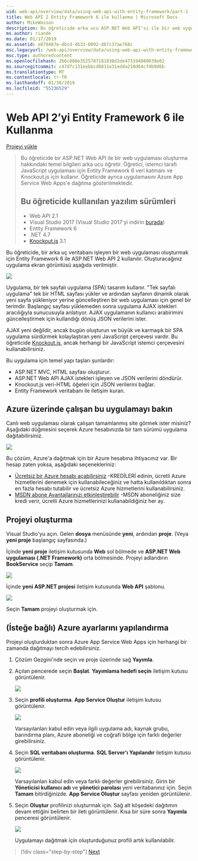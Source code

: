 ```yaml
---
uid: web-api/overview/data/using-web-api-with-entity-framework/part-1
title: Web API 2 Entity Framework 6 ile kullanma | Microsoft Docs
author: MikeWasson
description: Bu öğreticide arka ucu ASP.NET Web API'si ile bir web uygulaması oluşturma hakkındaki temel bilgileri sağlanır. Öğretici, verileri yerleşim için Entity Framework 6 kullanır...
ms.author: riande
ms.date: 01/17/2019
ms.assetid: e879487e-dbcd-4b33-b092-d67c37ae768c
msc.legacyurl: /web-api/overview/data/using-web-api-with-entity-framework/part-1
msc.type: authoredcontent
ms.openlocfilehash: 266c808e3525787181038d2de473194989039e02
ms.sourcegitcommit: c47d7c131eebbcd8811e31edda210d64cf4b9d6b
ms.translationtype: MT
ms.contentlocale: tr-TR
ms.lasthandoff: 01/30/2019
ms.locfileid: "55236529"
---
```

<a name="using-web-api-2-with-entity-framework-6"></a>Web API 2’yi Entity Framework 6 ile Kullanma
====================

[Projeyi yükle](https://github.com/MikeWasson/BookService)

> Bu öğreticide bir ASP.NET Web API ile bir web uygulaması oluşturma hakkındaki temel bilgileri arka ucu öğretir. Öğretici, istemci tarafı JavaScript uygulaması için Entity Framework 6 veri katmanı ve Knockout.js için kullanır. Öğreticide ayrıca uygulamasını Azure App Service Web Apps'e dağıtma gösterilmektedir.
>
> ## <a name="software-versions-used-in-the-tutorial"></a>Bu öğreticide kullanılan yazılım sürümleri
>
> - Web API 2.1
> - Visual Studio 2017 (Visual Studio 2017'yi indirin [burada](https://visualstudio.microsoft.com/downloads/?utm_medium=microsoft&utm_source=docs.microsoft.com&utm_campaign=button+cta&utm_content=download+vs2017))
> - Entity Framework 6
> - .NET 4.7
> - [Knockout.js](http://knockoutjs.com/) 3.1

Bu öğreticide, bir arka uç veritabanı işleyen bir web uygulaması oluşturmak için Entity Framework 6 ile ASP.NET Web API 2 kullanılır. Oluşturacağınız uygulama ekran görüntüsü aşağıda verilmiştir.

[![](part-1/_static/image2.png)](part-1/_static/image1.png)

Uygulama, bir tek sayfalı uygulama (SPA) tasarım kullanır. "Tek sayfalı uygulama" tek bir HTML sayfası yükler ve ardından sayfanın dinamik olarak yeni sayfa yükleniyor yerine güncelleştiren bir web uygulaması için genel bir terimdir. Başlangıç sayfası yüklemeden sonra uygulama AJAX istekleri aracılığıyla sunucusuyla anlatıyor. AJAX uygulamanın kullanıcı arabirimini güncelleştirmek için kullandığı dönüş JSON verilerini ister.

AJAX yeni değildir, ancak bugün oluşturun ve büyük ve karmaşık bir SPA uygulama sürdürmek kolaylaştıran yeni JavaScript çerçevesi vardır. Bu öğreticide [Knockout.js](http://knockoutjs.com/), ancak herhangi bir JavaScript istemci çerçevesini kullanabilirsiniz.

Bu uygulama için temel yapı taşları şunlardır:

- ASP.NET MVC, HTML sayfası oluşturur.
- ASP.NET Web API AJAX istekleri işleyen ve JSON verilerini döndürür.
- Knockout.js veri-HTML öğeleri için JSON verilerini bağlar.
- Entity Framework veritabanı ile iletişim kuran.

## <a name="see-this-app-running-on-azure"></a>Azure üzerinde çalışan bu uygulamayı bakın

Canlı web uygulaması olarak çalışan tamamlanmış site görmek ister misiniz? Aşağıdaki düğmesini seçerek Azure hesabınızda bir tam sürümü uygulama dağıtabilirsiniz.

[![](http://azuredeploy.net/deploybutton.png)](https://azuredeploy.net/?WT.mc_id=deploy_azure_aspnet&repository=https://github.com/tfitzmac/BookService)

Bu çözüm, Azure'a dağıtmak için bir Azure hesabına ihtiyacınız var. Bir hesap zaten yoksa, aşağıdaki seçenekleriniz:

- [Ücretsiz bir Azure hesabı açabilirsiniz](https://azure.microsoft.com/pricing/free-trial/?WT.mc_id=A443DD604) -KREDİLERİ edinin, ücretli Azure hizmetlerini denemek için kullanabileceğiniz ve hatta kullanıldıktan sonra en fazla hesabı tutabilir ve ücretsiz Azure hizmetlerini kullanabilirsiniz.
- [MSDN abone Avantajlarınızı etkinleştirebilir](https://azure.microsoft.com/pricing/member-offers/msdn-benefits-details/?WT.mc_id=A443DD604) -MSDN aboneliğiniz size kredi verir, ücretli Azure hizmetlerinizi kullanabildiğiniz her ay.

## <a name="create-the-project"></a>Projeyi oluşturma

Visual Studio'yu açın. Gelen **dosya** menüsünde **yeni**, ardından **proje**. (Veya **yeni proje** başlangıç sayfasında.)

İçinde **yeni proje** iletişim kutusunda **Web** sol bölmede ve **ASP.NET Web uygulaması (.NET Framework)** orta bölmesinde. Projeyi adlandırın **BookService** seçip **Tamam**.

[![](part-1/_static/image11.png)](part-1/_static/image11.png)

İçinde **yeni ASP.NET projesi** iletişim kutusunda **Web API** şablonu.

[![](part-1/_static/image12.png)](part-1/_static/image12.png)


Seçin **Tamam** projeyi oluşturmak için.

## <a name="configure-azure-settings-optional"></a>(İsteğe bağlı) Azure ayarlarını yapılandırma

Projeyi oluşturduktan sonra Azure App Service Web Apps için herhangi bir zamanda dağıtmayı tercih edebilirsiniz. 

1. Çözüm Gezgini'nde seçin ve proje üzerinde sağ **Yayımla**.

2. Açılan pencerede seçin **Başlat**. **Yayımlama hedefi seçin** iletişim kutusu görüntülenir.

   [![](part-1/_static/image14.png)](part-1/_static/image14.png)

3. Seçin **profili oluşturma**. **App Service Oluştur** iletişim kutusu görüntülenir.

   [![](part-1/_static/image15.png)](part-1/_static/image15.png)

   Varsayılanları kabul edin veya ilgili uygulama adı, kaynak grubu, barındırma planı, Azure aboneliği ve coğrafi bölge için farklı değerler girebilirsiniz. 

4. Seçin **SQL veritabanı oluşturma**. **SQL Server'ı Yapılandır** iletişim kutusu görüntülenir. 

   [![](part-1/_static/image16.png)](part-1/_static/image16.png)

   Varsayılanları kabul edin veya farklı değerler girebilirsiniz. Girin bir **Yöneticisi kullanıcı adı** ve **yönetici parolası** yeni veritabanınız için. Seçin **Tamam** bitirdiğinizde. **App Service Oluştur** sayfası yeniden görüntülenir.

5. Seçin **Oluştur** profilinizi oluşturmak için. Sağ alt köşedeki dağıtımın devam ettiğini belirten bir ileti görüntülenir. Kısa bir süre sonra **Yayımla** penceresi görüntülenir.

    [![](part-1/_static/image17.png)](part-1/_static/image17.png)
   
    Uygulamayı dağıtmak için oluşturduğunuz profili artık kullanılabilir. 


> [!div class="step-by-step"]
> [Next](part-2.md)
